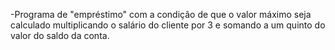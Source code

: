 -Programa de "empréstimo" com a condição de que o valor máximo seja calculado multiplicando o salário do cliente por 3 e somando a um quinto do valor do saldo da conta.
